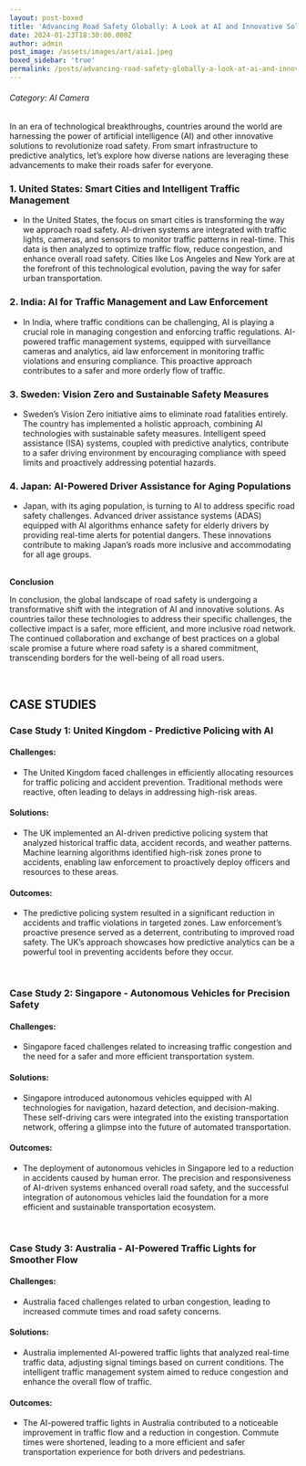 ```yaml
---
layout: post-boxed
title: 'Advancing Road Safety Globally: A Look at AI and Innovative Solutions'
date: 2024-01-23T18:30:00.000Z
author: admin
post_image: /assets/images/art/aia1.jpeg
boxed_sidebar: 'true'
permalink: /posts/advancing-road-safety-globally-a-look-at-ai-and-innovative-solutions
---
```


###### Category: AI Camera

In an era of technological breakthroughs, countries around the world are harnessing the power of artificial intelligence (AI) and other innovative solutions to revolutionize road safety. From smart infrastructure to predictive analytics, let’s explore how diverse nations are leveraging these advancements to make their roads safer for everyone.

### 1. United States: Smart Cities and Intelligent Traffic Management

* In the United States, the focus on smart cities is transforming the way we approach road safety. AI-driven systems are integrated with traffic lights, cameras, and sensors to monitor traffic patterns in real-time. This data is then analyzed to optimize traffic flow, reduce congestion, and enhance overall road safety. Cities like Los Angeles and New York are at the forefront of this technological evolution, paving the way for safer urban transportation.

### 2. India: AI for Traffic Management and Law Enforcement

* In India, where traffic conditions can be challenging, AI is playing a crucial role in managing congestion and enforcing traffic regulations. AI-powered traffic management systems, equipped with surveillance cameras and analytics, aid law enforcement in monitoring traffic violations and ensuring compliance. This proactive approach contributes to a safer and more orderly flow of traffic.

### 3. Sweden: Vision Zero and Sustainable Safety Measures

* Sweden’s Vision Zero initiative aims to eliminate road fatalities entirely. The country has implemented a holistic approach, combining AI technologies with sustainable safety measures. Intelligent speed assistance (ISA) systems, coupled with predictive analytics, contribute to a safer driving environment by encouraging compliance with speed limits and proactively addressing potential hazards.

### 4. Japan: AI-Powered Driver Assistance for Aging Populations

* Japan, with its aging population, is turning to AI to address specific road safety challenges. Advanced driver assistance systems (ADAS) equipped with AI algorithms enhance safety for elderly drivers by providing real-time alerts for potential dangers. These innovations contribute to making Japan’s roads more inclusive and accommodating for all age groups.

<br>
<b>Conclusion</b>
<p>
In conclusion, the global landscape of road safety is undergoing a transformative shift with the integration of AI and innovative solutions. As countries tailor these technologies to address their specific challenges, the collective impact is a safer, more efficient, and more inclusive road network. The continued collaboration and exchange of best practices on a global scale promise a future where road safety is a shared commitment, transcending borders for the well-being of all road users.
</p>

<br>

## CASE STUDIES

### Case Study 1: United Kingdom - Predictive Policing with AI

#### Challenges:

* The United Kingdom faced challenges in efficiently allocating resources for traffic policing and accident prevention. Traditional methods were reactive, often leading to delays in addressing high-risk areas.

#### Solutions:

* The UK implemented an AI-driven predictive policing system that analyzed historical traffic data, accident records, and weather patterns. Machine learning algorithms identified high-risk zones prone to accidents, enabling law enforcement to proactively deploy officers and resources to these areas.

#### Outcomes:

* The predictive policing system resulted in a significant reduction in accidents and traffic violations in targeted zones. Law enforcement’s proactive presence served as a deterrent, contributing to improved road safety. The UK’s approach showcases how predictive analytics can be a powerful tool in preventing accidents before they occur.

<br>

### Case Study 2: Singapore - Autonomous Vehicles for Precision Safety

#### Challenges:

* Singapore faced challenges related to increasing traffic congestion and the need for a safer and more efficient transportation system.

#### Solutions:

* Singapore introduced autonomous vehicles equipped with AI technologies for navigation, hazard detection, and decision-making. These self-driving cars were integrated into the existing transportation network, offering a glimpse into the future of automated transportation.

#### Outcomes:

* The deployment of autonomous vehicles in Singapore led to a reduction in accidents caused by human error. The precision and responsiveness of AI-driven systems enhanced overall road safety, and the successful integration of autonomous vehicles laid the foundation for a more efficient and sustainable transportation ecosystem.

<br>

### Case Study 3: Australia - AI-Powered Traffic Lights for Smoother Flow

#### Challenges:

* Australia faced challenges related to urban congestion, leading to increased commute times and road safety concerns.

#### Solutions:

* Australia implemented AI-powered traffic lights that analyzed real-time traffic data, adjusting signal timings based on current conditions. The intelligent traffic management system aimed to reduce congestion and enhance the overall flow of traffic.

#### Outcomes:

* The AI-powered traffic lights in Australia contributed to a noticeable improvement in traffic flow and a reduction in congestion. Commute times were shortened, leading to a more efficient and safer transportation experience for both drivers and pedestrians.
